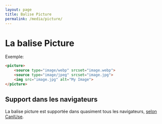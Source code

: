 ```yaml
---
layout: page
title: Balise Picture
permalink: /media/picture/
---
```


La balise Picture
===

Exemple:

```html
<picture>
    <source type="image/webp" srcset="image.webp">
    <source type="image/jpeg" srcset="image.jpg">
    <img src="image.jpg" alt="My Image">
</picture>
```

## Support dans les navigateurs 

La balise picture est supportée dans quasiment tous les navigateurs, [selon CanIUse](https://caniuse.com/#feat=picture).